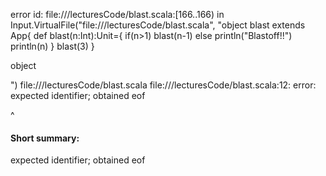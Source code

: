 error id: file://<WORKSPACE>/lecturesCode/blast.scala:[166..166) in Input.VirtualFile("file://<WORKSPACE>/lecturesCode/blast.scala", "object blast extends App{
    def blast(n:Int):Unit={
        if(n>1) blast(n-1)
        else println("Blastoff!!")
        println(n)
    }
    blast(3)
}

object 

")
file://<WORKSPACE>/lecturesCode/blast.scala
file://<WORKSPACE>/lecturesCode/blast.scala:12: error: expected identifier; obtained eof

^
#### Short summary: 

expected identifier; obtained eof